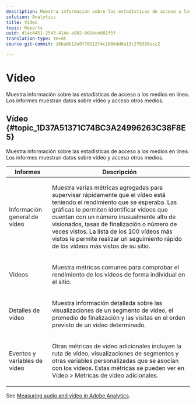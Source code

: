 ```yaml
---
description: Muestra información sobre las estadísticas de acceso a los medios en línea. Los informes muestran los datos en vídeo y otro acceso a los medios.
solution: Analytics
title: Vídeo
topic: Reports
uuid: d14c4451-2543-414e-a582-001dce001f5f
translation-type: tm+mt
source-git-commit: 16ba0b12e0f70112f4c10804d0a13c278388ecc2

---
```



# Vídeo

Muestra información sobre las estadísticas de acceso a los medios en línea. Los informes muestran datos sobre vídeo y acceso otros medios.

## Vídeo {#topic_1D37A51371C74BC3A24996263C38F8E5}

Muestra información sobre las estadísticas de acceso a los medios en línea. Los informes muestran datos sobre vídeo y acceso otros medios.

<table id="table_A032C55365C34F808764965ADF62F81F"> 
 <thead> 
  <tr> 
   <th colname="col1" class="entry"> Informes </th> 
   <th colname="col2" class="entry"> Descripción </th> 
  </tr> 
 </thead>
 <tbody> 
  <tr> 
   <td colname="col1"> Información general de vídeo </td> 
   <td colname="col2"> <p> Muestra varias métricas agregadas para supervisar rápidamente que el vídeo está teniendo el rendimiento que se esperaba. Las gráficas le permiten identificar vídeos que cuentan con un número inusualmente alto de visionados, tasas de finalización o número de veces vistos. La lista de los 100 vídeos más vistos le permite realizar un seguimiento rápido de los vídeos más vistos de su sitio. </p> </td> 
  </tr> 
  <tr> 
   <td colname="col1"> Vídeos </td> 
   <td colname="col2"> <p> Muestra métricas comunes para comprobar el rendimiento de los vídeos de forma individual en el sitio. </p> </td> 
  </tr> 
  <tr> 
   <td colname="col1"> Detalles de vídeo </td> 
   <td colname="col2"> <p> Muestra información detallada sobre las visualizaciones de un segmento de vídeo, el promedio de finalización y las visitas en el orden previsto de un vídeo determinado. </p> </td> 
  </tr> 
  <tr> 
   <td colname="col1"> Eventos y variables de vídeo </td> 
   <td colname="col2"> <p> Otras métricas de vídeo adicionales incluyen la ruta de vídeo, visualizaciones de segmentos y otras variables personalizadas que se asocian con los vídeos. Estas métricas se pueden ver en <span class="uicontrol">Vídeo</span> &gt; <span class="uicontrol">Métricas de vídeo adicionales</span>. </p> </td> 
  </tr> 
 </tbody> 
</table>

See [Measuring audio and video in Adobe Analytics](https://marketing.adobe.com/resources/help/en_US/sc/appmeasurement/hbvideo/).
